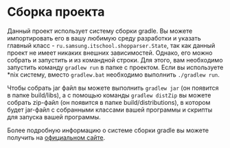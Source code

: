 # Сборка проекта

Данный проект использует систему сборки gradle. Вы можете импортировать его в вашу любимую среду разработки
и указать главный класс - `ru.samsung.itschool.shopparser.State`, так как данный проект не имеет никаких
внешних зависимостей. Однако, его можно собрать и запустить и из командной строки. Для этого, вам необходимо
запустить команду `gradlew run` в папке с проектом. Если вы используете \*nix систему, вместо `gradlew.bat`
необходимо выполнить `./gradlew run`.

Чтобы собрать jar файл вы можете выполнить `gradlew jar` (он появится в папке build/libs), а с помощью
команды `gradlew distZip` вы можете собрать zip-файл (он появится в папке build/distributions), в котором
будет jar-файл с собранными классами вашей программы и скрипты для запуска вашей программы.

Более подробную информацию о системе сборки gradle вы можете получить на [официальном сайте](https://www.gradle.org/).